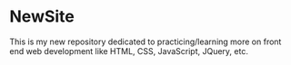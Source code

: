 # NewSite
This is my new repository dedicated to practicing/learning more on front end web development like HTML, CSS, JavaScript, JQuery, etc. 
